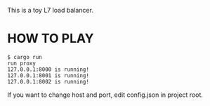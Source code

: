 This is a toy L7 load balancer.

# HOW TO PLAY

```
$ cargo run
run proxy
127.0.0.1:8000 is running!
127.0.0.1:8001 is running!
127.0.0.1:8002 is running!
```

If you want to change host and port, edit config.json in project root.
